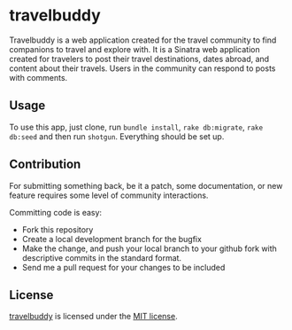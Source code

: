 # travelbuddy

Travelbuddy is a web application created for the travel community to find companions to travel and explore with. It is a Sinatra web application created for travelers to post their travel destinations, dates abroad, and content about their travels. Users in the community can respond to posts with comments.

## Usage
To use this app, just clone, run `bundle install`, `rake db:migrate`, `rake db:seed` and then run `shotgun`.
Everything should be set up.

## Contribution
For submitting something back, be it a patch, some documentation, or new feature requires some level of community interactions.

Committing code is easy:

* Fork this repository
* Create a local development branch for the bugfix
* Make the change, and push your local branch to your github fork with descriptive commits in the standard format.
* Send me a pull request for your changes to be included

## License
[travelbuddy](https://github.com/vlaunyc/travelbuddy/blob/master/LICENSE) is licensed under the [MIT license](http://opensource.org/licenses/MIT).